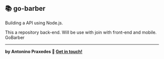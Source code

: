 ## :books: go-barber

Building a API using Node.js.


This a repository back-end. Will be use with join with front-end and mobile. GoBarber 

-----
**by Antonino Praxedes :wave: [Get in touch!](https://www.linkedin.com/in/antoninopraxedes/)**

